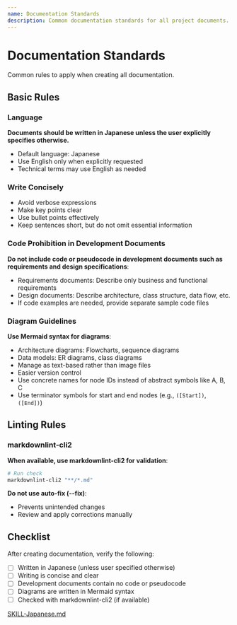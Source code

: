 ```yaml
---
name: Documentation Standards
description: Common documentation standards for all project documents. Use when creating or reviewing any documentation including README, design docs, and specifications.
---
```


# Documentation Standards

Common rules to apply when creating all documentation.

## Basic Rules

### Language

**Documents should be written in Japanese unless the user explicitly specifies otherwise.**

- Default language: Japanese
- Use English only when explicitly requested
- Technical terms may use English as needed

### Write Concisely

- Avoid verbose expressions
- Make key points clear
- Use bullet points effectively
- Keep sentences short, but do not omit essential information

### Code Prohibition in Development Documents

**Do not include code or pseudocode in development documents such as requirements and design specifications**:

- Requirements documents: Describe only business and functional requirements
- Design documents: Describe architecture, class structure, data flow, etc.
- If code examples are needed, provide separate sample code files

### Diagram Guidelines

**Use Mermaid syntax for diagrams**:

- Architecture diagrams: Flowcharts, sequence diagrams
- Data models: ER diagrams, class diagrams
- Manage as text-based rather than image files
- Easier version control
- Use concrete names for node IDs instead of abstract symbols like A, B, C
- Use terminator symbols for start and end nodes (e.g., `([Start])`, `([End])`)

## Linting Rules

### markdownlint-cli2

**When available, use markdownlint-cli2 for validation**:

```bash
# Run check
markdownlint-cli2 "**/*.md"
```

**Do not use auto-fix (--fix)**:

- Prevents unintended changes
- Review and apply corrections manually

## Checklist

After creating documentation, verify the following:

- [ ] Written in Japanese (unless user specified otherwise)
- [ ] Writing is concise and clear
- [ ] Development documents contain no code or pseudocode
- [ ] Diagrams are written in Mermaid syntax
- [ ] Checked with markdownlint-cli2 (if available)

<!-- AI Ignore Start -->
[SKILL-Japanese.md](SKILL-Japanese.md)
<!-- AI Ignore End -->
